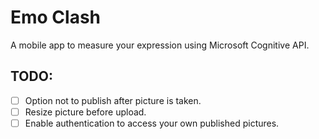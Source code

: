 # Emo Clash
A mobile app to measure your expression using Microsoft Cognitive API.

## TODO:
- [ ] Option not to publish after picture is taken.
- [ ] Resize picture before upload.
- [ ] Enable authentication to access your own published pictures.
